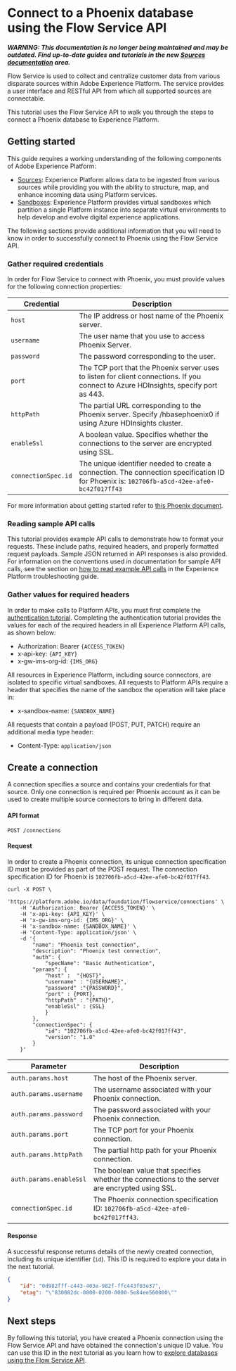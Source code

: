 # Connect to a Phoenix database using the Flow Service API

***WARNING: This documentation is no longer being maintained and may be outdated. Find up-to-date guides and tutorials in the new [Sources documentation](https://docs.adobe.com/content/help/en/experience-platform/sources/home.html) area.***

Flow Service is used to collect and centralize customer data from various disparate sources within Adobe Experience Platform. The service provides a user interface and RESTful API from which all supported sources are connectable.

This tutorial uses the Flow Service API to walk you through the steps to connect a Phoenix database to Experience Platform.

## Getting started

This guide requires a working understanding of the following components of Adobe Experience Platform:

- [Sources](https://docs.adobe.com/content/help/en/experience-platform/source-connectors/home.html): Experience Platform allows data to be ingested from various sources while providing you with the ability to structure, map, and enhance incoming data using Platform services.
- [Sandboxes](https://docs.adobe.com/content/help/en/experience-platform/sandbox/home.html): Experience Platform provides virtual sandboxes which partition a single Platform instance into separate virtual environments to help develop and evolve digital experience applications.

The following sections provide additional information that you will need to know in order to successfully connect to Phoenix using the Flow Service API.

### Gather required credentials

In order for Flow Service to connect with Phoenix, you must provide values for the following connection properties:

| Credential | Description |
| ---------- | ----------- |
| `host` | The IP address or host name of the Phoenix server. |
| `username` | The user name that you use to access Phoenix Server. |
| `password` | The password corresponding to the user. |
| `port` | The TCP port that the Phoenix server uses to listen for client connections. If you connect to Azure HDInsights, specify port as 443. |
| `httpPath` | The partial URL corresponding to the Phoenix server. Specify /hbasephoenix0 if using Azure HDInsights cluster. |
| `enableSsl` | A boolean value. Specifies whether the connections to the server are encrypted using SSL. |
| `connectionSpec.id` | The unique identifier needed to create a connection. The connection specification ID for Phoenix is: `102706fb-a5cd-42ee-afe0-bc42f017ff43` |

For more information about getting started refer to [this Phoenix document](https://python-phoenixdb.readthedocs.io/en/latest/api.html).

### Reading sample API calls

This tutorial provides example API calls to demonstrate how to format your requests. These include paths, required headers, and properly formatted request payloads. Sample JSON returned in API responses is also provided. For information on the conventions used in documentation for sample API calls, see the section on [how to read example API calls](https://docs.adobe.com/content/help/en/experience-platform/landing/troubleshooting.html#reading-example-api-calls) in the Experience Platform troubleshooting guide.

### Gather values for required headers

In order to make calls to Platform APIs, you must first complete the [authentication tutorial](https://docs.adobe.com/content/help/en/experience-platform/tutorials/authentication.html). Completing the authentication tutorial provides the values for each of the required headers in all Experience Platform API calls, as shown below:

- Authorization: Bearer `{ACCESS_TOKEN}`
- x-api-key: `{API_KEY}`
- x-gw-ims-org-id: `{IMS_ORG}`

All resources in Experience Platform, including source connectors, are isolated to specific virtual sandboxes. All requests to Platform APIs require a header that specifies the name of the sandbox the operation will take place in:

- x-sandbox-name: `{SANDBOX_NAME}`

All requests that contain a payload (POST, PUT, PATCH) require an additional media type header:

- Content-Type: `application/json`

## Create a connection

A connection specifies a source and contains your credentials for that source. Only one connection is required per Phoenix account as it can be used to create multiple source connectors to bring in different data.

#### API format

```http
POST /connections
```

#### Request

In order to create a Phoenix connection, its unique connection specification ID must be provided as part of the POST request. The connection specification ID for Phoenix is `102706fb-a5cd-42ee-afe0-bc42f017ff43`.

```shell
curl -X POST \
    'https://platform.adobe.io/data/foundation/flowservice/connections' \
    -H 'Authorization: Bearer {ACCESS_TOKEN}' \
    -H 'x-api-key: {API_KEY}' \
    -H 'x-gw-ims-org-id: {IMS_ORG}' \
    -H 'x-sandbox-name: {SANDBOX_NAME}' \
    -H 'Content-Type: application/json' \
    -d '{
        "name": "Phoenix test connection",
        "description": "Phoenix test connection",
        "auth": {
            "specName": "Basic Authentication",
        "params": {
            "host" :  "{HOST}",
            "username" : "{USERNAME}",
            "password" :"{PASSWORD}",
            "port" : {PORT},
            "httpPath" : "{PATH}",
            "enableSsl" : {SSL}
            }
        },
        "connectionSpec": {
            "id": "102706fb-a5cd-42ee-afe0-bc42f017ff43",
            "version": "1.0"
        }
    }'
```

| Parameter | Description |
| --------- | ----------- |
| `auth.params.host` | The host of the Phoenix server. |
| `auth.params.username` | The username associated with your Phoenix connection. |
| `auth.params.password` | The password associated with your Phoenix connection. |
| `auth.params.port` | The TCP port for your Phoenix connection. |
| `auth.params.httpPath` | The partial http path for your Phoenix connection. |
| `auth.params.enableSsl` | The boolean value that specifies whether the connections to the server are encrypted using SSL. |
| `connectionSpec.id` | The Phoenix connection specification ID: `102706fb-a5cd-42ee-afe0-bc42f017ff43`. |

#### Response

A successful response returns details of the newly created connection, including its unique identifier (`id`). This ID is required to explore your data in the next tutorial.

```json
{
    "id": "0d982fff-c443-403e-982f-ffc443f03e37",
    "etag": "\"830082dc-0000-0200-0000-5e84ee560000\""
}
```

## Next steps

By following this tutorial, you have created a Phoenix connection using the Flow Service API and have obtained the connection's unique ID value. You can use this ID in the next tutorial as you learn how to [explore databases using the Flow Service API](./explore-dbnosql-api-tutorial.md).